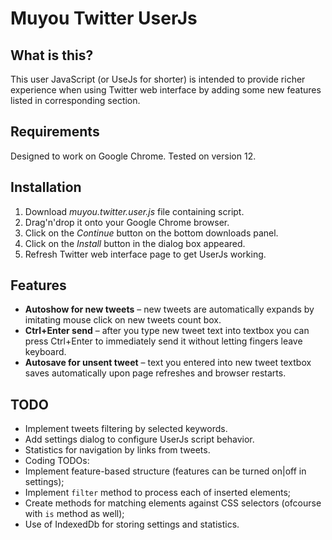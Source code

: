 # Muyou Twitter UserJs

## What is this?

This user JavaScript (or UseJs for shorter) is intended to provide richer experience when using Twitter web interface by
adding some new features listed in corresponding section.

## Requirements

Designed to work on Google Chrome. Tested on version 12.

## Installation

1. Download *muyou.twitter.user.js* file containing script.
2. Drag'n'drop it onto your Google Chrome browser.
3. Click on the *Continue* button on the bottom downloads panel.
4. Click on the *Install* button in the dialog box appeared.
5. Refresh Twitter web interface page to get UserJs working.

## Features

* **Autoshow for new tweets** – new tweets are automatically expands by imitating mouse click on new tweets count box.
* **Ctrl+Enter send** – after you type new tweet text into textbox you can press Ctrl+Enter to immediately send it without letting fingers leave keyboard.
* **Autosave for unsent tweet** – text you entered into new tweet textbox saves automatically upon page refreshes and browser restarts.

## TODO

* Implement tweets filtering by selected keywords.
* Add settings dialog to configure UserJs script behavior.
* Statistics for navigation by links from tweets.
* Coding TODOs:
 * Implement feature-based structure (features can be turned on|off in settings);
 * Implement `filter` method to process each of inserted elements;
 * Create methods for matching elements against CSS selectors (ofcourse with `is` method as well);
 * Use of IndexedDb for storing settings and statistics.